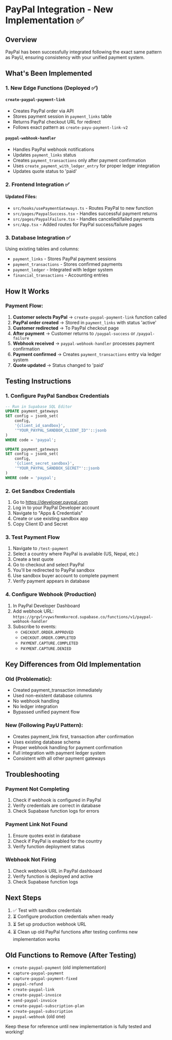 # PayPal Integration - New Implementation ✅

## Overview
PayPal has been successfully integrated following the exact same pattern as PayU, ensuring consistency with your unified payment system.

## What's Been Implemented

### 1. **New Edge Functions** (Deployed ✅)

#### `create-paypal-payment-link`
- Creates PayPal order via API
- Stores payment session in `payment_links` table
- Returns PayPal checkout URL for redirect
- Follows exact pattern as `create-payu-payment-link-v2`

#### `paypal-webhook-handler`
- Handles PayPal webhook notifications
- Updates `payment_links` status
- Creates `payment_transactions` only after payment confirmation
- Uses `create_payment_with_ledger_entry` for proper ledger integration
- Updates quote status to 'paid'

### 2. **Frontend Integration** ✅

#### Updated Files:
- `src/hooks/usePaymentGateways.ts` - Routes PayPal to new function
- `src/pages/PaypalSuccess.tsx` - Handles successful payment returns
- `src/pages/PaypalFailure.tsx` - Handles cancelled/failed payments
- `src/App.tsx` - Added routes for PayPal success/failure pages

### 3. **Database Integration** ✅
Using existing tables and columns:
- `payment_links` - Stores PayPal payment sessions
- `payment_transactions` - Stores confirmed payments
- `payment_ledger` - Integrated with ledger system
- `financial_transactions` - Accounting entries

## How It Works

### Payment Flow:
1. **Customer selects PayPal** → `create-paypal-payment-link` function called
2. **PayPal order created** → Stored in `payment_links` with status 'active'
3. **Customer redirected** → To PayPal checkout page
4. **After payment** → Customer returns to `/paypal-success` or `/paypal-failure`
5. **Webhook received** → `paypal-webhook-handler` processes payment confirmation
6. **Payment confirmed** → Creates `payment_transactions` entry via ledger system
7. **Quote updated** → Status changed to 'paid'

## Testing Instructions

### 1. Configure PayPal Sandbox Credentials
```sql
-- Run in Supabase SQL Editor
UPDATE payment_gateways 
SET config = jsonb_set(
    config,
    '{client_id_sandbox}',
    '"YOUR_PAYPAL_SANDBOX_CLIENT_ID"'::jsonb
)
WHERE code = 'paypal';

UPDATE payment_gateways 
SET config = jsonb_set(
    config,
    '{client_secret_sandbox}',
    '"YOUR_PAYPAL_SANDBOX_SECRET"'::jsonb
)
WHERE code = 'paypal';
```

### 2. Get Sandbox Credentials
1. Go to https://developer.paypal.com
2. Log in to your PayPal Developer account
3. Navigate to "Apps & Credentials"
4. Create or use existing sandbox app
5. Copy Client ID and Secret

### 3. Test Payment Flow
1. Navigate to `/test-payment`
2. Select a country where PayPal is available (US, Nepal, etc.)
3. Create a test quote
4. Go to checkout and select PayPal
5. You'll be redirected to PayPal sandbox
6. Use sandbox buyer account to complete payment
7. Verify payment appears in database

### 4. Configure Webhook (Production)
1. In PayPal Developer Dashboard
2. Add webhook URL: `https://grgvlrvywsfmnmkxrecd.supabase.co/functions/v1/paypal-webhook-handler`
3. Subscribe to events:
   - `CHECKOUT.ORDER.APPROVED`
   - `CHECKOUT.ORDER.COMPLETED`
   - `PAYMENT.CAPTURE.COMPLETED`
   - `PAYMENT.CAPTURE.DENIED`

## Key Differences from Old Implementation

### Old (Problematic):
- Created payment_transaction immediately
- Used non-existent database columns
- No webhook handling
- No ledger integration
- Bypassed unified payment flow

### New (Following PayU Pattern):
- Creates payment_link first, transaction after confirmation
- Uses existing database schema
- Proper webhook handling for payment confirmation
- Full integration with payment ledger system
- Consistent with all other payment gateways

## Troubleshooting

### Payment Not Completing
1. Check if webhook is configured in PayPal
2. Verify credentials are correct in database
3. Check Supabase function logs for errors

### Payment Link Not Found
1. Ensure quotes exist in database
2. Check if PayPal is enabled for the country
3. Verify function deployment status

### Webhook Not Firing
1. Check webhook URL in PayPal dashboard
2. Verify function is deployed and active
3. Check Supabase function logs

## Next Steps

1. ✅ Test with sandbox credentials
2. ⏳ Configure production credentials when ready
3. ⏳ Set up production webhook URL
4. ⏳ Clean up old PayPal functions after testing confirms new implementation works

## Old Functions to Remove (After Testing)
- `create-paypal-payment` (old implementation)
- `capture-paypal-payment`
- `capture-paypal-payment-fixed`
- `paypal-refund`
- `create-paypal-link`
- `create-paypal-invoice`
- `send-paypal-invoice`
- `create-paypal-subscription-plan`
- `create-paypal-subscription`
- `paypal-webhook` (old one)

Keep these for reference until new implementation is fully tested and working!